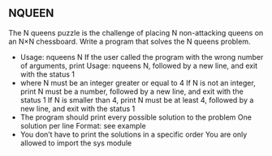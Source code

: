 ## NQUEEN

The N queens puzzle is the challenge of placing N non-attacking queens on an N×N chessboard. Write a program that solves the N queens problem.

- Usage: nqueens N
If the user called the program with the wrong number of arguments, print Usage: nqueens N, followed by a new line, and exit with the status 1
- where N must be an integer greater or equal to 4
If N is not an integer, print N must be a number, followed by a new line, and exit with the status 1
If N is smaller than 4, print N must be at least 4, followed by a new line, and exit with the status 1
- The program should print every possible solution to the problem
One solution per line
Format: see example
- You don’t have to print the solutions in a specific order
You are only allowed to import the sys module

